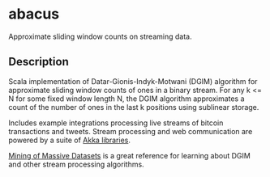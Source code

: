 # abacus

Approximate sliding window counts on streaming data.

## Description 

Scala implementation of Datar-Gionis-Indyk-Motwani (DGIM) algorithm for approximate sliding window counts of ones in a binary stream. For any k <= N for some fixed window length N, the DGIM algorithm approximates a count of the number of ones in the last k positions using sublinear storage. 

Includes example integrations processing live streams of bitcoin transactions and tweets. Stream processing and web communication are powered by a suite of [Akka libraries](https://akka.io/docs/).

[Mining of Massive Datasets](http://www.mmds.org/) is a great reference for learning about DGIM and other stream processing algorithms. 
